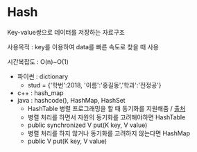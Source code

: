 # Hash
Key-value쌍으로 데이터를 저장하는 자료구조


사용목적 : key를 이용하여 data를 빠른 속도로 찾을 때 사용


시간복잡도 : O(n)~O(1)



- 파이썬 : dictionary
    - stud = {'학번':2018, '이름':'홍길동','학과':'전정공'}
- c++ : hash_map
- java : hashcode(), HashMap, HashSet
    - HashTable 병렬 프로그래밍을 할 때 동기화를 지원해줌 / [출처](https://mangkyu.tistory.com/102)
    - 병렬 처리를 하면서 자원의 동기화를 고려해야하면 HashTable
    - public synchronized V put(K key, V value)
    - 병렬 처리를 하지 않거나 동기화를 고려하지 않는다면 HashMap
    - public V put(K key, V value)
